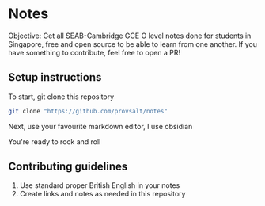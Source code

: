 # Notes
Objective: Get all SEAB-Cambridge GCE O level notes done for students in Singapore, free and open source to be able to learn from one another. If you have something to contribute, feel free to open a PR!

## Setup instructions
To start, git clone this repository
```bash
git clone "https://github.com/provsalt/notes"
```
Next,  use your favourite markdown editor, I use obsidian

You're ready to rock and roll

## Contributing guidelines
1. Use standard proper British English in your notes
2. Create links and notes as needed in this repository
